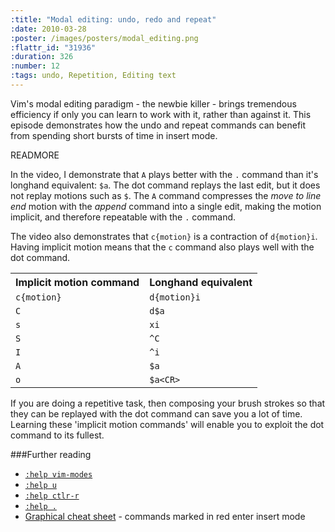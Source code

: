 ```yaml
--- 
:title: "Modal editing: undo, redo and repeat"
:date: 2010-03-28
:poster: /images/posters/modal_editing.png
:flattr_id: "31936"
:duration: 326
:number: 12
:tags: undo, Repetition, Editing text
---
```


Vim's modal editing paradigm - the newbie killer - brings tremendous efficiency if only you can learn to work with it, rather than against it. This episode demonstrates how the undo and repeat commands can benefit from spending short bursts of time in insert mode. 


READMORE


In the video, I demonstrate that `A` plays better with the `.` command than it's longhand equivalent: `$a`. The dot command replays the last edit, but it does not replay motions such as `$`. The `A` command compresses the *move to line end* motion with the *append* command into a single edit, making the motion implicit, and therefore repeatable with the `.` command.

The video also demonstrates that `c{motion}` is a contraction of `d{motion}i`. Having implicit motion means that the `c` command also plays well with the dot command. 



<table>
   <tr>
       <th>Implicit motion command</th>
       <th>Longhand equivalent</th>
   </tr>
   <tr>
       <td><code>c{motion}</code></td>
       <td><code>d{motion}i</code></td>
   </tr>
   <tr>
       <td><code>C</code></td>
       <td><code>d$a</code></td>
   </tr>
   <tr>
        <td><code>s</code></td>
   <td><code>xi</code></td>
   </tr>
   <tr>
        <td><code>S</code></td>
        <td><code>^C</code></td>
   </tr>
   <tr>
        <td><code>I</code></td>
        <td><code>^i</code></td>
   </tr>
   <tr>
        <td><code>A</code></td>
        <td><code>$a</code></td>
   </tr>
   <tr>
        <td><code>o</code></td>
        <td><code>$a&lt;CR&gt;</code></td>
   </tr>
</table>

If you are doing a repetitive task, then composing your brush strokes so that
they can be replayed with the dot command can save you a lot of time. Learning
these 'implicit motion commands' will enable you to exploit the dot command to 
its fullest.

###Further reading

* [`:help vim-modes`][modes]
* [`:help u`][undo]
* [`:help ctlr-r`][redo]
* [`:help .`][dot]
* [Graphical cheat sheet][cheatsheet] - commands marked in red enter insert mode

[modes]: http://vimdoc.sourceforge.net/htmldoc/intro.html#vim-modes
[undo]: http://vimdoc.sourceforge.net/htmldoc/undo.html#undo
[redo]: http://vimdoc.sourceforge.net/htmldoc/undo.html#CTRL-R
[dot]: http://vimdoc.sourceforge.net/htmldoc/repeat.html#.
[cheatsheet]: http://www.viemu.com/vi-vim-cheat-sheet.gif
